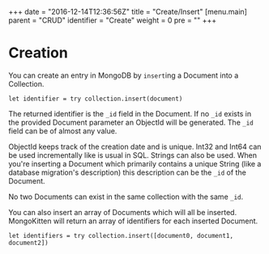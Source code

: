 +++
date = "2016-12-14T12:36:56Z"
title = "Create/Insert"
[menu.main]
  parent = "CRUD"
  identifier = "Create"
  weight = 0
  pre = "<i class='fa'></i>"
+++

# Creation

You can create an entry in MongoDB by `insert`ing a Document into a Collection.

`let identifier = try collection.insert(document)`

The returned identifier is the `_id` field in the Document. If no `_id` exists in the provided Document parameter an ObjectId will be generated. The `_id` field can be of almost any value.

ObjectId keeps track of the creation date and is unique. Int32 and Int64 can be used incrementally like is usual in SQL. Strings can also be used. When you're inserting a Document which primarily contains a unique String (like a database migration's description) this description can be the `_id` of the Document.

No two Documents can exist in the same collection with the same `_id`.

You can also insert an array of Documents which will all be inserted. MongoKitten will return an array of identifiers for each inserted Document.

`let identifiers = try collection.insert([document0, document1, document2])`
